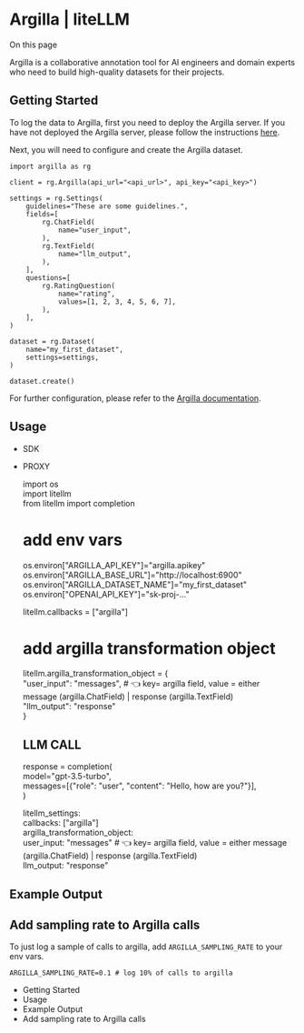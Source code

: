 # Argilla | liteLLM

On this page

Argilla is a collaborative annotation tool for AI engineers and domain experts who need to build high-quality datasets for their projects.

## Getting Started​

To log the data to Argilla, first you need to deploy the Argilla server. If you have not deployed the Argilla server, please follow the instructions [here](https://docs.argilla.io/latest/getting_started/quickstart/).

Next, you will need to configure and create the Argilla dataset.
    
    
    import argilla as rg  
      
    client = rg.Argilla(api_url="<api_url>", api_key="<api_key>")  
      
    settings = rg.Settings(  
        guidelines="These are some guidelines.",  
        fields=[  
            rg.ChatField(  
                name="user_input",  
            ),  
            rg.TextField(  
                name="llm_output",  
            ),  
        ],  
        questions=[  
            rg.RatingQuestion(  
                name="rating",  
                values=[1, 2, 3, 4, 5, 6, 7],  
            ),  
        ],  
    )  
      
    dataset = rg.Dataset(  
        name="my_first_dataset",  
        settings=settings,  
    )  
      
    dataset.create()  
    

For further configuration, please refer to the [Argilla documentation](https://docs.argilla.io/latest/how_to_guides/dataset/).

## Usage​

  * SDK
  * PROXY

    
    
    import os  
    import litellm  
    from litellm import completion  
      
    # add env vars  
    os.environ["ARGILLA_API_KEY"]="argilla.apikey"  
    os.environ["ARGILLA_BASE_URL"]="http://localhost:6900"  
    os.environ["ARGILLA_DATASET_NAME"]="my_first_dataset"     
    os.environ["OPENAI_API_KEY"]="sk-proj-..."  
      
    litellm.callbacks = ["argilla"]  
      
    # add argilla transformation object  
    litellm.argilla_transformation_object = {  
        "user_input": "messages", # 👈 key= argilla field, value = either message (argilla.ChatField) | response (argilla.TextField)  
        "llm_output": "response"  
    }  
      
    ## LLM CALL ##   
    response = completion(  
        model="gpt-3.5-turbo",  
        messages=[{"role": "user", "content": "Hello, how are you?"}],  
    )  
    
    
    
    litellm_settings:  
      callbacks: ["argilla"]  
      argilla_transformation_object:  
        user_input: "messages" # 👈 key= argilla field, value = either message (argilla.ChatField) | response (argilla.TextField)  
        llm_output: "response"  
    

## Example Output​

## Add sampling rate to Argilla calls​

To just log a sample of calls to argilla, add `ARGILLA_SAMPLING_RATE` to your env vars.
    
    
    ARGILLA_SAMPLING_RATE=0.1 # log 10% of calls to argilla  
    

  * Getting Started
  * Usage
  * Example Output
  * Add sampling rate to Argilla calls